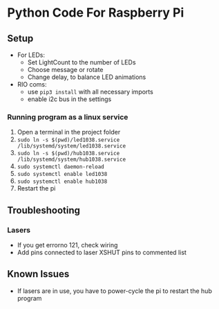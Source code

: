 # Python Code For Raspberry Pi

## Setup

* For LEDs:
  * Set LightCount to the number of LEDs
  * Choose message or rotate
  * Change delay, to balance LED animations
* RIO coms:
  * use `pip3 install` with all necessary imports
  * enable i2c bus in the settings

### Running program as a linux service

1. Open a terminal in the project folder
2. `sudo ln -s $(pwd)/led1038.service /lib/systemd/system/led1038.service`
3. `sudo ln -s $(pwd)/hub1038.service /lib/systemd/system/hub1038.service`
4. `sudo systemctl daemon-reload`
5. `sudo systemctl enable led1038`
6. `sudo systemctl enable hub1038`
7. Restart the pi

## Troubleshooting

### Lasers

* If you get errorno 121, check wiring
* Add pins connected to laser XSHUT pins to commented list

## Known Issues

* If lasers are in use, you have to power-cycle the pi to restart the hub program
